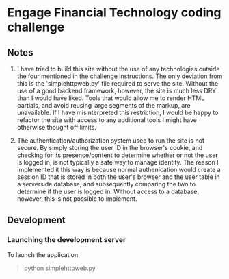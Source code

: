 # Engage Financial Technology coding challenge

## Notes

1. I have tried to build this site without the use of any technologies outside the four mentioned in the challenge instructions. The only deviation from this is the 'simplehttpweb.py' file required to serve the site. Without the use of a good backend framework, however, the site is much less DRY than I would have liked. Tools that would allow me to render HTML partials, and avoid reusing large segments of the markup, are unavailable. If I have misinterpreted this restriction, I would be happy to refactor the site with access to any additional tools I might have otherwise thought off limits.

2. The authentication/authorization system used to run the site is not secure. By simply storing the user ID in the browser's cookie, and checking for its presence/content to determine whether or not the user is logged in, is not typically a safe way to manage identity. The reason I implemented it this way is because normal authenication would create a session ID that is stored in both the user's browser and the user table in a serverside database, and subsequently comparing the two to determine if the user is logged in. Without access to a database, however, this is not possible to implement.

## Development

### Launching the development server
To launch the application
> python simplehttpweb.py
